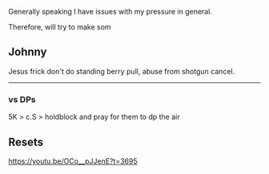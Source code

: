 
Generally speaking I have issues with my pressure in general.

Therefore, will try to make som 


## Johnny

Jesus frick don't do standing berry pull, abuse from shotgun cancel.



---

### vs DPs

5K > c.S > holdblock and pray for them to dp the air



## Resets

https://youtu.be/OCo__pJJenE?t=3695